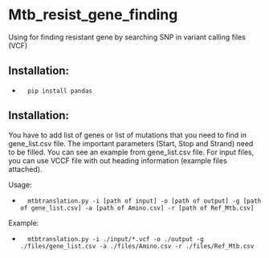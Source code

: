 # Mtb_resist_gene_finding
Using for finding resistant gene by searching SNP in variant calling files (VCF)

## Installation:
 -       pip install pandas

## Installation:
You have to add list of genes or list of mutations that you need to find in gene_list.csv file. The important parameters (Start, Stop and Strand) need to be filled. You can see an example from gene_list.csv file. For input files, you can use VCCF file with out heading information (example files attached). 

Usage:
 -       mtbtranslation.py -i [path of input] -o [path of output] -g [path of gene_list.csv] -a [path of Amino.csv] -r [path of Ref_Mtb.csv]

Example:
 -       mtbtranslation.py -i ./input/*.vcf -o ./output -g ./files/gene_list.csv -a ./files/Amino.csv -r ./files/Ref_Mtb.csv
  
